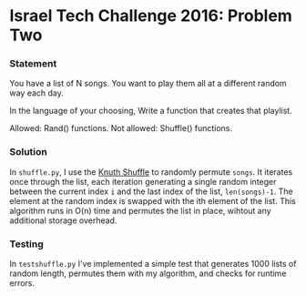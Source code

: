 # Israel Tech Challenge 2016: Problem Two

### Statement
You have a list of N songs. You want to play them all at a different random way each day.

In the language of your choosing, Write a function that creates that playlist.

Allowed: Rand() functions. Not allowed: Shuffle() functions.

### Solution
In `shuffle.py`, I use the [Knuth Shuffle](https://en.wikipedia.org/wiki/Fisher–Yates_shuffle) to randomly permute `songs`. It iterates once through the list, each iteration generating a single random integer between the current index `i` and the last index of the list, `len(songs)-1`. The element at the random index is swapped with the ith element of the list. This algorithm runs in O(n) time and permutes the list in place, wihtout any additional storage overhead.

### Testing
In `testshuffle.py` I've implemented a simple test that generates 1000 lists of random length, permutes them with my algorithm, and checks for runtime errors. 